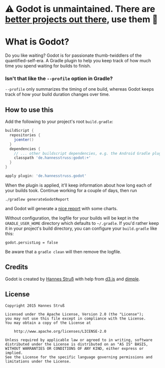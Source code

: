 # :warning: Godot is unmaintained. There are [better projects out there](https://github.com/passy/build-time-tracker-plugin), use them 🙂

What is Godot?
==============

Do you like waiting? Godot is for passionate thumb-twiddlers of the quantified-self-era. A Gradle plugin to help you keep track of how much time you spend waiting for builds to finish.

### Isn't that like the `--profile` option in Gradle?

`--profile` only summarizes the timing of one build, whereas Godot keeps track of
how your build duration changes over time.

How to use this
---------------

Add the following to your project's root `build.gradle`:

```Groovy
buildScript {
  repositories {
    jcenter()
  }
  dependencies {
    // ... other buildscript dependencies, e.g. the Android Gradle plugin
    classpath 'de.hannesstruss:godot:+'
  }
}

apply plugin: 'de.hannesstruss.godot'
```

When the plugin is applied, it'll keep information about how long each of your
builds took. Continue working for a couple of days, then run

    ./gradlew generateGodotReport

and Godot will generate a [nice report][4] with some charts.

Without configuration, the logfile for your builds will be kept in the `GRADLE_USER_HOME` directory which defaults
to `~/.gradle`. If you'd rather keep it in your project's build directory, you can configure your `build.gradle` like
this:

    godot.persistLog = false

Be aware that a `gradle clean` will then remove the logfile.


Credits
-------

Godot is created by [Hannes Struß][1] with help from [d3.js][2] and [dimple][3].


License
-------

    Copyright 2015 Hannes Struß

    Licensed under the Apache License, Version 2.0 (the "License");
    you may not use this file except in compliance with the License.
    You may obtain a copy of the License at

        http://www.apache.org/licenses/LICENSE-2.0

    Unless required by applicable law or agreed to in writing, software
    distributed under the License is distributed on an "AS IS" BASIS,
    WITHOUT WARRANTIES OR CONDITIONS OF ANY KIND, either express or implied.
    See the License for the specific language governing permissions and
    limitations under the License.



 [1]: https://twitter.com/hannesstruss
 [2]: http://d3js.org/
 [3]: http://dimplejs.org/
 [4]: http://hannesstruss.github.io/godot/report.html
 [5]: http://forums.gradle.org/gradle/topics/is-it-bad-practice-for-a-plugin-to-write-to-gradle-user-home
 [travis]: https://travis-ci.org/hannesstruss/godot
